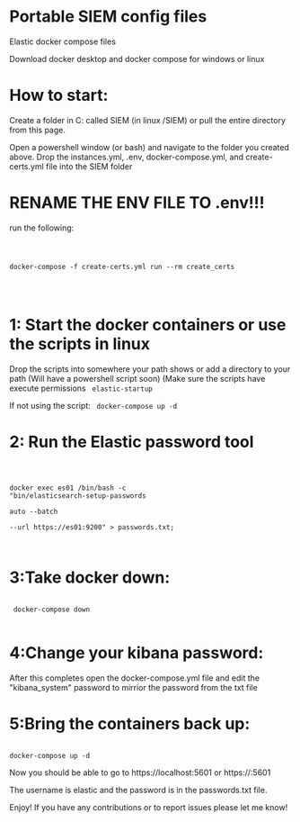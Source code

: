 # Portable SIEM config files
Elastic docker compose files


 Download docker desktop and docker compose for windows or linux 


# How to start:
 Create a folder in C: called SIEM (in linux /SIEM) or pull the entire directory from this page.
 

Open a powershell window (or bash) and navigate to the folder you created above. 
Drop the instances.yml, .env, docker-compose.yml, and create-certs.yml file into the SIEM folder

# RENAME THE ENV FILE TO .env!!!
run the following:

<code class ="sh">
 


docker-compose -f create-certs.yml run --rm create_certs

 
 </code>


# 1: Start the docker containers or use the scripts in linux

Drop the scripts into somewhere your path shows or add a directory to your path
(Will have a powershell script soon)
(Make sure the scripts have execute permissions
<code class ="sh">
elastic-startup 
</code>

If not using the script:
<code class ="sh">
docker-compose up -d
</code>

# 2: Run the Elastic password tool

<code class ="sh">
 
docker exec es01 /bin/bash -c "bin/elasticsearch-setup-passwords \
auto --batch \
--url https://es01:9200" > passwords.txt;

</code>

# 3:Take docker down:

<code class ="sh">
 docker-compose down

</code>

# 4:Change your kibana password:

After this completes open the docker-compose.yml file and edit the "kibana_system" password to mirrior the password from the txt file

# 5:Bring the containers back up:

<code class ="sh">
docker-compose up -d
</code>

Now you should be able to go to https://localhost:5601 or https://<IP of device>:5601
 
The username is elastic and the password is in the passwords.txt file.



Enjoy! If you have any contributions or to report issues please let me know!
